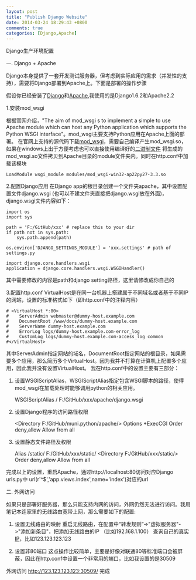 ```yaml
---
layout: post
title: "Publish Django Website"
date: 2014-03-24 18:29:43 +0800
comments: true
categories: [Django,Apache]
---
```


Django生产环境配置

一. Django + Apache

Django本身提供了一套开发测试服务器，但考虑到实际应用的需求（并发性的支持），需要将Django部署到Apache上。下面是部署的操作步骤 

假设你已经安装了[Django](https://www.djangoproject.com/download/)和[Apache](http://httpd.apache.org/download.cgi),我使用的是Django1.6.2和Apache2.2

1.安装mod_wsgi

根据官网介绍，"The aim of mod_wsgi s to implement a simple to use Apache module which can host any Python application which supports the Python WSGI interface"。mod_wsgi主要支持Python应用在Apache上面的部署。
在官网上支持的源代码下载[mod_wsgi](http://modwsgi.googlecode.com/files/mod_wsgi-3.3.tar.gz)，需要自己编译产生mod_wsgi.so，如果在windows上出于方便考虑也可以直接使用编译好的[二进制文件](http://www.lfd.uci.edu/~gohlke/pythonlibs/#mod_wsgi)
将生成的mod_wsgi.so文件拷贝到Apache目录的module文件夹内。同时在http.conf中加载该模块

    LoadModule wsgi_module modules/mod_wsgi-win32-ap22py27-3.3.so

2.配置Django应用
在Django app的根目录创建一个文件夹apache，其中设置配置文件django.wsgi (也可以不建文件夹直接把django.wsgi放在外面)，django.wsgi文件内容如下：

    import os
    import sys
    
    path = 'F:/GitHub/xxx' # replace this to your dir
    if path not in sys.path:
        sys.path.append(path)
    	
    os.environ['DJANGO_SETTINGS_MODULE'] = 'xxx.settings' # path of settings.py
    
    import django.core.handlers.wsgi
    application = django.core.handlers.wsgi.WSGIHandler()

其中需要修改的内容是path和django setting路径，这里请修改成你自己的

3.配置http.conf
VirtualHost是在同一台机器上搭建属于不同域名或者基于不同IP的网站，设置的标准格式如下（即http.conf中的注释内容）

    # <VirtualHost *:80>
    #    ServerAdmin webmaster@dummy-host.example.com
    #    DocumentRoot /www/docs/dummy-host.example.com
    #    ServerName dummy-host.example.com
    #    ErrorLog logs/dummy-host.example.com-error_log
    #    CustomLog logs/dummy-host.example.com-access_log common
    #</VirtualHost>
其中ServerAdmin指定网站的域名，DocumentRoot指定网站的根目录，如果需要多个应用，那么简历多个VirtualHost。因为我并不打算在计算机上配置多个应用，因此我并没有设置VirtualHost。
我在http.conf中的设置主要有三部分：
1. 设置WSGIScriptAlias，WSGIScriptAlias指定包含WSGI脚本的路径，使得mod_wsgi在加载处理时能够调用python的相关应用。
    
    WSGIScriptAlias / F:/GitHub/xxx/apache/django.wsgi
2. 设置Django程序的访问路径权限

    <Directory F:/GitHub/muni.python/apache/>
    	Options +ExecCGI
    	Order deny,allow
    	Allow from all 
    </Directory>
3. 设置静态文件路径及权限

    Alias /static/ F:/GitHub/xxx/static/
    <Directory F:/GitHub/xxx/static/>
    	Order deny,allow
    	Allow from all 
    </Directory>

完成以上的设置，重启Apache，通过http://localhost:80访问对应Django urls.py中 url(r'^$','app.views.index',name='index')对应的url

二. 外网访问

如果只是部署好服务器，那么只能支持内网的访问，外网仍然无法进行访问。我用笔记本连家里的无线路由宽带上网，那么需要如下的配置:
1. 设置无线路由的映射
重启无线路由，在配置中“转发规则”->"虚拟服务器"->"添加新条目"，把添加无线路由的IP （比如192.168.1.100）
查询自己的[真实IP](http://www.ip138.com/)，比如123.123.123.123

2. 设置非80端口
这点操作比较简单，主要是好像对联通80等标准端口会被屏蔽，因此在http.conf中设置一个非常用的端口，比如我设置的是30509

外网访问 http://123.123.123.123:30509/ 完成
